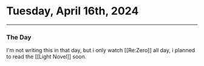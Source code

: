 # Tuesday, April 16th, 2024
---
### The Day
I'm not writing this in that day, but i only watch [[Re:Zero]] all day, i planned to read the [[Light Novel]] soon.